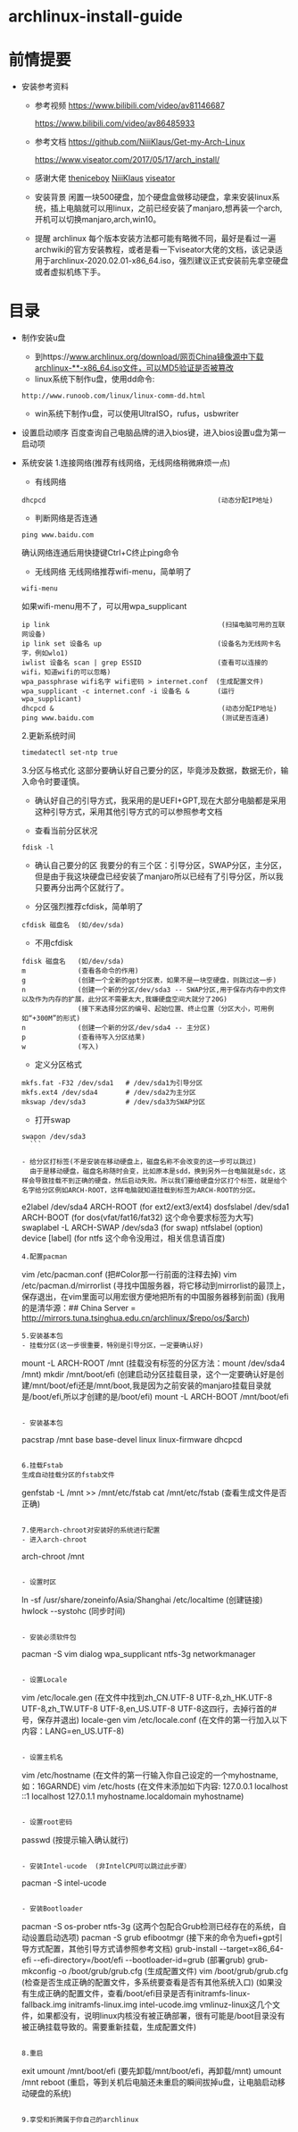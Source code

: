 # archlinux-install-guide
# 前情提要
- 安装参考资料
  - 参考视频
    <https://www.bilibili.com/video/av81146687>

    <https://www.bilibili.com/video/av86485933>
  
  - 参考文档
    <https://github.com/NiiiKlaus/Get-my-Arch-Linux>

    <https://www.viseator.com/2017/05/17/arch_install/>

  - 感谢大佬
    [theniceboy](https://github.com/theniceboy)
    [NiiiKlaus](https://github.com/NiiiKlaus)
    [viseator](https://github.com/viseator)

  - 安装背景
    闲置一块500硬盘，加个硬盘盒做移动硬盘，拿来安装linux系统，插上电脑就可以用linux，之前已经安装了manjaro,想再装一个arch,开机可以切换manjaro,arch,win10。

  - 提醒
    archlinux 每个版本安装方法都可能有略微不同，最好是看过一遍archwiki的官方安装教程，或者是看一下viseator大佬的文档，该记录适用于archlinux-2020.02.01-x86_64.iso，强烈建议正式安装前先拿空硬盘或者虚拟机练下手。

# 目录
- 制作安装u盘
  - 到https://www.archlinux.org/download/网页China镜像源中下载archlinux-**-x86_64.iso文件，可以MD5验证是否被篡改
  - linux系统下制作u盘，使用dd命令:
  ```
  http://www.runoob.com/linux/linux-comm-dd.html
  ```
  - win系统下制作u盘，可以使用UltraISO，rufus，usbwriter

- 设置启动顺序
  百度查询自己电脑品牌的进入bios键，进入bios设置u盘为第一启动项

- 系统安装
  1.连接网络(推荐有线网络，无线网络稍微麻烦一点)
    - 有线网络
    ```
    dhcpcd                                           (动态分配IP地址)
    ```
    - 判断网络是否连通
    ```
    ping www.baidu.com
    ```
    确认网络连通后用快捷键Ctrl+C终止ping命令

    - 无线网络
      无线网络推荐wifi-menu，简单明了
    ```
    wifi-menu
    ```
    如果wifi-menu用不了，可以用wpa_supplicant
    ```
    ip link                                           (扫描电脑可用的互联网设备)
    ip link set 设备名 up                             (设备名为无线网卡名字，例如wlo1)
    iwlist 设备名 scan | grep ESSID                   (查看可以连接的wifi，知道wifi的可以忽略)
    wpa_passphrase wifi名字 wifi密码 > internet.conf  (生成配置文件)
    wpa_supplicant -c internet.conf -i 设备名 &       (运行wpa_supplicant)
    dhcpcd &                                          (动态分配IP地址)
    ping www.baidu.com                                (测试是否连通)
    ```

  2.更新系统时间
    ```
    timedatectl set-ntp true
    ```

  3.分区与格式化
    这部分要确认好自己要分的区，毕竟涉及数据，数据无价，输入命令时要谨慎。

    - 确认好自己的引导方式，我采用的是UEFI+GPT,现在大部分电脑都是采用这种引导方式，采用其他引导方式的可以参照参考文档

    - 查看当前分区状况
    ```
    fdisk -l
    ```
    - 确认自己要分的区
      我要分的有三个区：引导分区，SWAP分区，主分区，但是由于我这块硬盘已经安装了manjaro所以已经有了引导分区，所以我只要再分出两个区就行了。

    - 分区强烈推荐cfdisk，简单明了
    ```
    cfdisk 磁盘名  (如/dev/sda)
    ```

    - 不用cfdisk
    ```
    fdisk 磁盘名   (如/dev/sda)
    m             (查看各命令的作用)
    g             (创建一个全新的gpt分区表，如果不是一块空硬盘，则跳过这一步)
    n             (创建一个新的分区/dev/sda3 -- SWAP分区,用于保存内存中的文件以及作为内存的扩展，此分区不需要太大,我嫌硬盘空间大就分了20G)
                  (接下来选择分区的编号、起始位置、终止位置（分区大小，可用例如“+300M”的形式)
    n             (创建一个新的分区/dev/sda4 -- 主分区)
    p             (查看待写入分区结果)
    w             (写入)
    ```

    - 定义分区格式
    ```
    mkfs.fat -F32 /dev/sda1   # /dev/sda1为引导分区
    mkfs.ext4 /dev/sda4       # /dev/sda2为主分区
    mkswap /dev/sda3          # /dev/sda3为SWAP分区
    ```

    - 打开swap
    ```
    swapon /dev/sda3
	  ```
  
    - 给分区打标签(不是安装在移动硬盘上，磁盘名称不会改变的这一步可以跳过)
      由于是移动硬盘，磁盘名称随时会变，比如原本是sdd，换到另外一台电脑就是sdc，这样会导致挂载不到正确的硬盘，然后启动失败。所以我们要给硬盘分区打个标签，就是给个名字给分区例如ARCH-ROOT，这样电脑就知道挂载到标签为ARCH-ROOT的分区。
    ```
    e2label /dev/sda4 ARCH-ROOT        (for ext2/ext3/ext4)
    dosfslabel /dev/sda1 ARCH-BOOT     (for dos(vfat/fat16/fat32) 这个命令要求标签为大写)
    swaplabel -L ARCH-SWAP /dev/sda3   (for swap)
    ntfslabel (option) device [label]  (for ntfs 这个命令没用过，相关信息请百度)
    ```
  4.配置pacman
    ```
    vim /etc/pacman.conf               (把#Color那一行前面的注释去掉)
    vim /etc/pacman.d/mirrorlist       (寻找中国服务器，将它移动到mirrorlist的最顶上，保存退出，在vim里面可以用宏很方便地把所有的中国服务器移到前面)
    (我用的是清华源：## China
                  Server = http://mirrors.tuna.tsinghua.edu.cn/archlinux/$repo/os/$arch)
    ```
  5.安装基本包
    - 挂载分区(这一步很重要，特别是引导分区，一定要确认好)
    ```
    mount -L ARCH-ROOT /mnt            (挂载没有标签的分区方法：mount /dev/sda4 /mnt)
    mkdir /mnt/boot/efi                (创建启动分区挂载目录，这个一定要确认好是创建/mnt/boot/efi还是/mnt/boot,我是因为之前安装的manjaro挂载目录就是/boot/efi,所以才创建的是/boot/efi)
    mount -L ARCH-BOOT /mnt/boot/efi
    ```
  
    - 安装基本包
    ```
    pacstrap /mnt base base-devel linux linux-firmware dhcpcd
    ```
  
  6.挂载Fstab
    生成自动挂载分区的fstab文件
    ```
    genfstab -L /mnt >> /mnt/etc/fstab
    cat /mnt/etc/fstab                 (查看生成文件是否正确)
    ```
  
  7.使用arch-chroot对安装好的系统进行配置
    - 进入arch-chroot
    ```
    arch-chroot /mnt
    ```
  
    - 设置时区
    ```
    ln -sf /usr/share/zoneinfo/Asia/Shanghai /etc/localtime  (创建链接)
    hwlock --systohc                                         (同步时间)
    ```
  
    - 安装必须软件包
    ```
    pacman -S vim dialog wpa_supplicant ntfs-3g networkmanager
    ```
  
    - 设置Locale
    ```
    vim /etc/locale.gen   (在文件中找到zh_CN.UTF-8 UTF-8,zh_HK.UTF-8 UTF-8,zh_TW.UTF-8 UTF-8,en_US.UTF-8 UTF-8这四行，去掉行首的#号，保存并退出)
    locale-gen
    vim /etc/locale.conf  (在文件的第一行加入以下内容：LANG=en_US.UTF-8)
    ```
  
    - 设置主机名
    ```
    vim /etc/hostname  (在文件的第一行输入你自己设定的一个myhostname,如：16GARNDE)
    vim /etc/hosts     (在文件末添加如下内容: 127.0.0.1	localhost
                                           ::1		localhost
                                           127.0.1.1	myhostname.localdomain	myhostname)
    ```
  
    - 设置root密码
    ```
    passwd             (按提示输入确认就行)
    ```
  
    - 安装Intel-ucode  (非IntelCPU可以跳过此步骤）
    ```
    pacman -S intel-ucode
    ```
  
    - 安装Bootloader
    ```
    pacman -S os-prober ntfs-3g                                                      (这两个包配合Grub检测已经存在的系统，自动设置启动选项)
    pacman -S grub efibootmgr                                                        (接下来的命令为uefi+gpt引导方式配置，其他引导方式请参照参考文档)
    grub-install --target=x86_64-efi --efi-directory=/boot/efi --bootloader-id=grub  (部署grub)
    grub-mkconfig -o /boot/grub/grub.cfg                                             (生成配置文件)
    vim /boot/grub/grub.cfg                                                          (检查是否生成正确的配置文件，多系统要查看是否有其他系统入口)
                                                                                     (如果没有生成正确的配置文件，查看/boot/efi目录是否有initramfs-linux-fallback.img initramfs-linux.img intel-ucode.img vmlinuz-linux这几个文件，如果都没有，说明linux内核没有被正确部署，很有可能是/boot目录没有被正确挂载导致的。需要重新挂载，生成配置文件)
    ```
  
  8.重启
    ```
    exit
    umount /mnt/boot/efi (要先卸载/mnt/boot/efi，再卸载/mnt)
    umount /mnt
    reboot               (重启，等到关机后电脑还未重启的瞬间拔掉u盘，让电脑启动移动硬盘的系统)
    ```
  
  9.享受和折腾属于你自己的archlinux